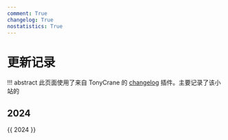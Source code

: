 ```yaml
---
comment: True
changelog: True
nostatistics: True
---
```


# 更新记录

!!! abstract
    此页面使用了来自 TonyCrane 的 [changelog](https://github.com/TonyCrane/mkdocs-changelog-plugin) 插件。主要记录了该小站的

<style>
.md-typeset h2 {
    margin-top: 0em;
}
</style>

## 2024

{{ 2024 }}